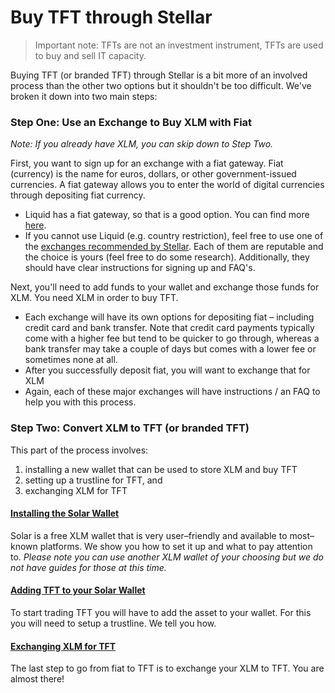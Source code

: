 # Buy TFT through Stellar

> Important note: TFTs are not an investment instrument, TFTs are used to buy and sell IT capacity.

Buying TFT (or branded TFT) through Stellar is a bit more of an involved process than the other two options but it shouldn't be too difficult. We've broken it down into two main steps:

### Step One: Use an Exchange to Buy XLM with Fiat

*Note: If you already have XLM, you can skip down to Step Two.*

First, you want to sign up for an exchange with a fiat gateway. Fiat (currency) is the name for euros, dollars, or other government-issued currencies. A fiat gateway allows you to enter the world of digital currencies through depositing fiat currency.

- Liquid has a fiat gateway, so that is a good option. You can find more [here](tft_liquid.md).
- If you cannot use Liquid (e.g. country restriction), feel free to use one of the [exchanges recommended by Stellar](https://www.stellar.org/lumens/exchanges). Each of them are reputable and the choice is yours (feel free to do some research). Additionally, they should have clear instructions for signing up and FAQ's.

Next, you'll need to add funds to your wallet and exchange those funds for XLM. You need XLM in order to buy TFT.

- Each exchange will have its own options for depositing fiat – including credit card and bank transfer. Note that credit card payments typically come with a higher fee but tend to be quicker to go through, whereas a bank transfer may take a couple of days but comes with a lower fee or sometimes none at all.
- After you successfully deposit fiat, you will want to exchange that for XLM
- Again, each of these major exchanges will have instructions / an FAQ to help you with this process.

### Step Two: Convert XLM to TFT (or branded TFT)

This part of the process involves:
1. installing a new wallet that can be used to store XLM and buy TFT
2. setting up a trustline for TFT, and
3. exchanging XLM for TFT

#### [Installing the Solar Wallet](installing_solar_wallet_funding.md)
Solar is a free XLM wallet that is very user–friendly and available to most–known platforms. We show you how to set it up and what to pay attention to. *Please note you can use another XLM wallet of your choosing but we do not have guides for those at this time.*

#### [Adding TFT to your Solar Wallet](adding_tft_asset.md)
To start trading TFT you will have to add the asset to your wallet. For this you will need to setup a trustline. We tell you how.

#### [Exchanging XLM for TFT](trading_tft_in_solar.md)
The last step to go from fiat to TFT is to exchange your XLM to TFT. You are almost there!